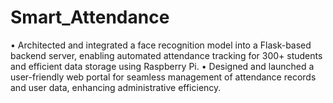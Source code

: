 # Smart_Attendance
• Architected and integrated a face recognition model into a Flask-based backend server, enabling automated attendance tracking for 300+ students and efficient data storage using Raspberry Pi. • Designed and launched a user-friendly web portal for seamless management of attendance records and user data, enhancing administrative efficiency.
